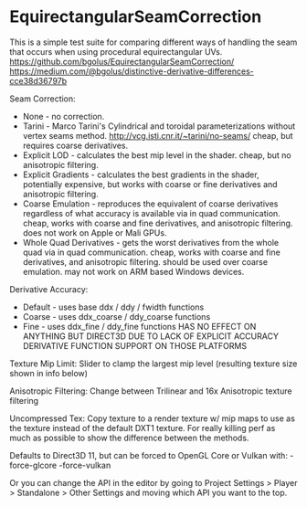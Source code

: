 # EquirectangularSeamCorrection
This is a simple test suite for comparing different ways of handling the seam that occurs when using procedural equirectangular UVs.
https://github.com/bgolus/EquirectangularSeamCorrection/
https://medium.com/@bgolus/distinctive-derivative-differences-cce38d36797b

Seam Correction:
 * None - no correction.
 * Tarini - Marco Tarini's Cylindrical and toroidal parameterizations without vertex seams method. http://vcg.isti.cnr.it/~tarini/no-seams/ cheap, but requires coarse derivatives.
 * Explicit LOD - calculates the best mip level in the shader. cheap, but no anisotropic filtering.
 * Explicit Gradients - calculates the best gradients in the shader, potentially expensive, but works with coarse or fine derivatives and anisotropic filtering.
 * Coarse Emulation - reproduces the equivalent of coarse derivatives regardless of what accuracy is available via in quad communication. cheap, works with coarse and fine derivatives, and anisotropic filtering. does not work on Apple or Mali GPUs.
 * Whole Quad Derivatives - gets the worst derivatives from the whole quad via in quad communication. cheap, works with coarse and fine derivatives, and anisotropic filtering. should be used over coarse emulation. may not work on ARM based Windows devices.

Derivative Accuracy:
 * Default - uses base ddx / ddy / fwidth functions
 * Coarse - uses ddx_coarse / ddy_coarse functions
 * Fine - uses ddx_fine / ddy_fine functions
HAS NO EFFECT ON ANYTHING BUT DIRECT3D DUE TO LACK OF EXPLICIT ACCURACY DERIVATIVE FUNCTION SUPPORT ON THOSE PLATFORMS


Texture Mip Limit:
Slider to clamp the largest mip level (resulting texture size shown in info below)

Anisotropic Filtering:
Change between Trilinear and 16x Anisotropic texture filtering

Uncompressed Tex:
Copy texture to a render texture w/ mip maps to use as the texture instead of the default DXT1 texture. For really killing perf as much as possible to show the difference between the methods.


Defaults to Direct3D 11, but can be forced to OpenGL Core or Vulkan with:
-force-glcore
-force-vulkan

Or you can change the API in the editor by going to Project Settings > Player > Standalone > Other Settings and moving which API you want to the top.
